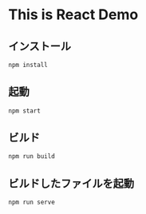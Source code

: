 # This is React Demo

## インストール

```bash
npm install
```

## 起動

```bash
npm start
```

## ビルド

```bash
npm run build
```

## ビルドしたファイルを起動

```bash
npm run serve
```


